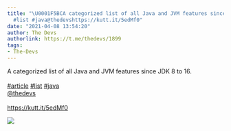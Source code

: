 ```yaml
---
title: "\U0001F5BCA categorized list of all Java and JVM features since JDK 8 to 16.#article
  #list #java@thedevshttps://kutt.it/5edMf0"
date: "2021-04-08 13:54:20"
author: The Devs
authorlink: https://t.me/thedevs/1899
tags:
- The-Devs
---
```

<p>A categorized list of all Java and JVM features since JDK 8 to 16.<br><br><a href="https://t.me/thedevs/1899?q=%23article">#article</a> <a href="https://t.me/thedevs/1899?q=%23list">#list</a> <a href="https://t.me/thedevs/1899?q=%23java">#java</a><br><a href="https://t.me/thedevs" target="_blank">@thedevs</a><br><br><a href="https://kutt.it/5edMf0" target="_blank" rel="noopener">https://kutt.it/5edMf0</a></p><img src="https://cdn4.telesco.pe/file/AQyauxrKoaxwADNgnfwnB9srC0DKdzmEg9TS8f6RTrcRlQHLu6FOcTgnBFdkQVXHRNqY3SsBxyj2jczN8-xT-HsF5JlOLCFDGw5ysqJKtTkolE__yZl6V-Q1au5QVuezZRtY7TT1RNDlpDlvKwW3GZO0iIKMA2CiKKvJR_Zz_mP8TfSM41rOSfZG9Mk5S6Na-OMtQE0n5y7rb7F_rcbxNukA8DjsB_TOw40OJZQMqhhWOHh5V1AXuVS8T5GAQHyzb4DRr0LNLXumFRbhlEJnJmTRppFahczvsL3VYwb4ZZas32jz7zeNQRlCS6DdyTNBc4iGjHgAayzogOKMBzpSDg.jpg" referrerpolicy="no-referrer">